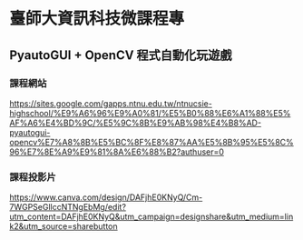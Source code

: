 # 臺師大資訊科技微課程專
## PyautoGUI + OpenCV 程式自動化玩遊戲

### 課程網站
https://sites.google.com/gapps.ntnu.edu.tw/ntnucsie-highschool/%E9%A6%96%E9%A0%81/%E5%B0%88%E6%A1%88%E5%AF%A6%E4%BD%9C/%E5%9C%8B%E9%AB%98%E4%B8%AD-pyautogui-opencv%E7%A8%8B%E5%BC%8F%E8%87%AA%E5%8B%95%E5%8C%96%E7%8E%A9%E9%81%8A%E6%88%B2?authuser=0

### 課程投影片
https://www.canva.com/design/DAFjhE0KNyQ/Cm-7WGPSeGllccNTNgEbMg/edit?utm_content=DAFjhE0KNyQ&utm_campaign=designshare&utm_medium=link2&utm_source=sharebutton
